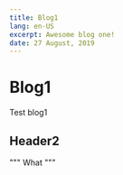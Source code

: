```yaml
---
title: Blog1
lang: en-US
excerpt: Awesome blog one!
date: 27 August, 2019
---
```


# Blog1

Test blog1

## Header2
"""
What
"""
